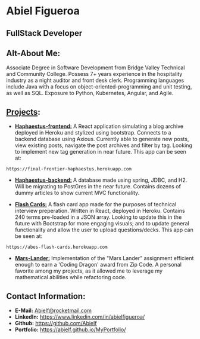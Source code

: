 # Abiel Figueroa
## FullStack Developer

## Alt-About Me:

 Associate Degree in Software Development from Bridge Valley Technical and Community College.  Possess 7+ years 
 experience in the hospitality industry as a night auditor and front desk clerk. Programming languages include Java with 
 a focus on object-oriented-programming and unit testing, as well as SQL. Exposure to Python, Kubernetes, Angular, and 
 Agile. 

## [Projects](https://github.com/Abielf):
 * [**Haphaestus-frontend:**](https://github.com/Abielf/Haphaestus-frontend) A React application simulating a blog archive deployed in Heroku and stylized using 
   bootstrap. Connects to a backend database using Axious. Currently able to generate new posts, view existing posts, 
   navigate the post archives and filter by tag. Looking to implement new tag generation in near future. This app can be seen at:

`https://final-frontier-haphaestus.herokuapp.com`

 * [**Haphaestus-backend:**](https://github.com/Abielf/hephaestus-backend) A database made using spring, JDBC, and H2. Will be migrating to PostGres in the near 
   future. Contains dozens of dummy articles to show current MVC functionality.

 * [**Flash Cards:**](https://github.com/Abielf/my-flash-cards) A flash card app made for the purposes of technical interview preperation. Written in React, 
   deployed in Heroku. Contains 240 terms pre-loaded in a JSON array. Looking to update this in the future with 
   Bootstrap for more engaging visuals; and to update general functionality and allow the user to upload 
   questions/decks. This app can be seen at:

`https://abes-flash-cards.herokuapp.com`

 * [**Mars-Lander:**](https://github.com/Abielf/Zip-MarsLander) Implementation of the "Mars Lander" assignment efficient enough to earn a 'Coding Dragon' award from 
   Zip Code. A personal favorite among my projects, as it allowed me to leverage my mathematical abilities while 
   refactoring code.



## Contact Information:

 * **E-Mail:** Abielf@rocketmail.com
 * **LinkedIn:** https://www.linkedin.com/in/abielfigueroa/
 * **Github:** https://github.com/Abielf
 * **Portfolio:** https://abielf.github.io/MyPortfolio/
